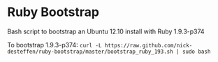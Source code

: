 Ruby Bootstrap
==============

Bash script to bootstrap an Ubuntu 12.10 install with Ruby 1.9.3-p374

To bootstrap 1.9.3-p374:
`curl -L https://raw.github.com/nick-desteffen/ruby-bootstrap/master/bootstrap_ruby_193.sh | sudo bash`
